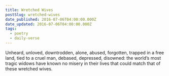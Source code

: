 ```yaml
---
title: Wretched Wives
postSlug: wretched-wives
date_published: 2016-07-06T04:00:00.000Z
date_updated: 2016-07-06T04:00:00.000Z
tags:
  - poetry
  - daily-verse
---
```


Unheard, unloved, downtrodden,
alone, abused, forgotten,
trapped in a free land,
tied to a cruel man,
debased, depressed, disowned:
the world’s most tragic widows
have known no misery in their lives
that could match that of these wretched wives.
